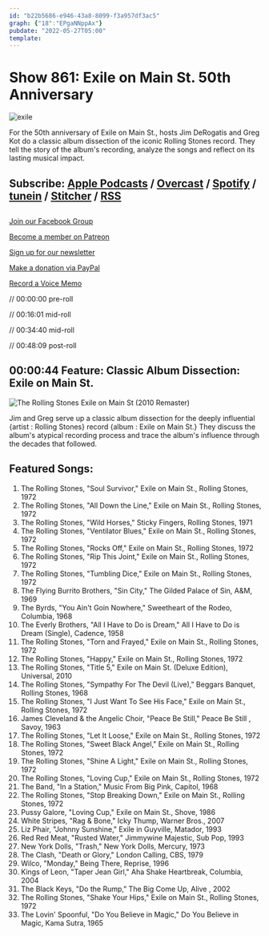 ```yaml
---
id: "b22b5686-e946-43a8-8099-f3a957df3ac5"
graph: {"18":"EPgaNNppAx"}
pubdate: "2022-05-27T05:00"
template: 
---
```






# Show 861: Exile on Main St. 50th Anniversary

![exile](https://static.soundopinions.org/images/2022/exilemainst.jpeg)

For the 50th anniversary of Exile on Main St., hosts Jim DeRogatis and Greg Kot do a classic album dissection of the iconic Rolling Stones record. They tell the story of the album's recording, analyze the songs and reflect on its lasting musical impact. 



## Subscribe: [Apple Podcasts](https://itunes.apple.com/us/podcast/sound-opinions/id94793843) / [Overcast](https://overcast.fm/itunes94793843/sound-opinions) / [Spotify](https://open.spotify.com/show/1kNR8YL7TBrQuRxDdS4wtU) / [tunein](https://tunein.com/podcasts/Music-Podcasts/Sound-Opinions-p60273/) / [Stitcher](http://www.stitcher.com/podcast/sound-opinions) / [RSS](https://feeds.simplecast.com/Nn6fjnB0)



## 

[Join our Facebook Group](https://bit.ly/3sivr9T)

[Become a member on Patreon](https://bit.ly/3slWZvc)

[Sign up for our newsletter](https://bit.ly/3eEvRnG)

[Make a donation via PayPal](https://bit.ly/3dmt9lU)

[Record a Voice Memo](https://bit.ly/2RyD5Ah)

// 00:00:00 pre-roll

// 00:16:01 mid-roll

// 00:34:40 mid-roll

// 00:48:09 post-roll



## 00:00:44 Feature: Classic Album Dissection: Exile on Main St.

![The Rolling Stones Exile on Main St (2010 Remaster)](https://static.soundopinions.org/assets/861/182.jpg)

Jim and Greg serve up a classic album dissection for the deeply influential {artist : Rolling Stones} record {album : Exile on Main St.} They discuss the album's atypical recording process and trace the album's influence through the decades that followed.



## Featured Songs:

1. The Rolling Stones, "Soul Survivor," Exile on Main St., Rolling Stones, 1972
2. The Rolling Stones, "All Down the Line," Exile on Main St., Rolling Stones, 1972
3. The Rolling Stones, "Wild Horses," Sticky Fingers, Rolling Stones, 1971
4. The Rolling Stones, "Ventilator Blues," Exile on Main St., Rolling Stones, 1972
5. The Rolling Stones, "Rocks Off," Exile on Main St., Rolling Stones, 1972
6. The Rolling Stones, "Rip This Joint," Exile on Main St., Rolling Stones, 1972
7. The Rolling Stones, "Tumbling Dice," Exile on Main St., Rolling Stones, 1972
8. The Flying Burrito Brothers, "Sin City," The Gilded Palace of Sin, A&M, 1969
9. The Byrds, "You Ain't Goin Nowhere," Sweetheart of the Rodeo, Columbia, 1968
10. The Everly Brothers, "All I Have to Do is Dream," All I Have to Do is Dream (Single), Cadence, 1958
11. The Rolling Stones, "Torn and Frayed," Exile on Main St., Rolling Stones, 1972
12. The Rolling Stones, "Happy," Exile on Main St., Rolling Stones, 1972
13. The Rolling Stones, "Title 5," Exile on Main St. (Deluxe Edition), Universal, 2010
14. The Rolling Stones, "Sympathy For The Devil (Live)," Beggars Banquet, Rolling Stones, 1968
15. The Rolling Stones, "I Just Want To See His Face," Exile on Main St., Rolling Stones, 1972
16. James Cleveland & the Angelic Choir, "Peace Be Still," Peace Be Still , Savoy, 1963
17. The Rolling Stones, "Let It Loose," Exile on Main St., Rolling Stones, 1972
18. The Rolling Stones, "Sweet Black Angel," Exile on Main St., Rolling Stones, 1972
19. The Rolling Stones, "Shine A Light," Exile on Main St., Rolling Stones, 1972
20. The Rolling Stones, "Loving Cup," Exile on Main St., Rolling Stones, 1972
21. The Band, "In a Station," Music From Big Pink, Capitol, 1968
22. The Rolling Stones, "Stop Breaking Down," Exile on Main St., Rolling Stones, 1972
23. Pussy Galore, "Loving Cup," Exile on Main St., Shove, 1986
24. White Stripes, "Rag & Bone," Icky Thump, Warner Bros., 2007
25. Liz Phair, "Johnny Sunshine," Exile in Guyville, Matador, 1993
26. Red Red Meat, "Rusted Water," Jimmywine Majestic, Sub Pop, 1993
27. New York Dolls, "Trash," New York Dolls, Mercury, 1973
28. The Clash, "Death or Glory," London Calling, CBS, 1979
29. Wilco, "Monday," Being There, Reprise, 1996
30. Kings of Leon, "Taper Jean Girl," Aha Shake Heartbreak, Columbia, 2004
31. The Black Keys, "Do the Rump," The Big Come Up, Alive , 2002
32. The Rolling Stones, "Shake Your Hips," Exile on Main St., Rolling Stones, 1972
33. The Lovin' Spoonful, "Do You Believe in Magic," Do You Believe in Magic, Kama Sutra, 1965